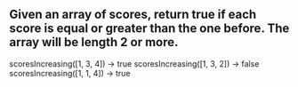 
## Given an array of scores, return true if each score is equal or greater than the one before. The array will be length 2 or more.


scoresIncreasing([1, 3, 4]) → true
scoresIncreasing([1, 3, 2]) → false
scoresIncreasing([1, 1, 4]) → true
